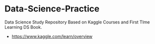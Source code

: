 # Data-Science-Practice

Data Science Study Repository Based on Kaggle Courses and First TIme Learning DS Book.

- https://www.kaggle.com/learn/overview